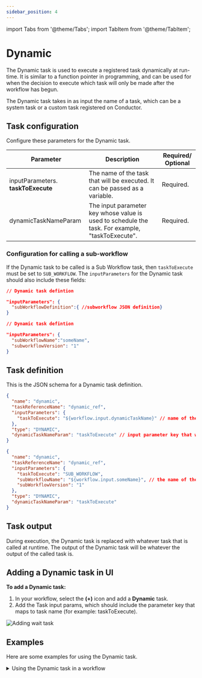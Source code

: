 ```yaml
---
sidebar_position: 4
---
```


import Tabs from '@theme/Tabs';
import TabItem from '@theme/TabItem';

# Dynamic 

The Dynamic task is used to execute a registered task dynamically at run-time. It is similar to a function pointer in programming, and can be used for when the decision to execute which task will only be made after the workflow has begun.

The Dynamic task takes in as input the name of a task, which can be a system task or a custom task registered on Conductor.

## Task configuration

Configure these parameters for the Dynamic task.

| Parameter     | Description                                                                                                                                                                                                | Required/ Optional |
| ------------- | ---------------------------------------------------------------------------------------------------------------------------------------------------------------------------------------------------------- | ------------- |
| inputParameters. **taskToExecute** | The name of the task that will be executed. It can be passed as a variable. | Required. |
| dynamicTaskNameParam    | The input parameter key whose value is used to schedule the task. For example, "taskToExecute". | Required. |

### Configuration for calling a sub-workflow
If the Dynamic task to be called is a Sub Workflow task, then `taskToExecute` must be set to `SUB_WORKFLOW`. The `inputParameters` for the Dynamic task should also include these fields:

<Tabs>
<TabItem value="JSON" label="Using workflow JSON">

```json
// Dynamic task defintion

"inputParameters": {
  "subWorkflowDefinition":{ //subworkflow JSON definition}
}
```

</TabItem>

<TabItem value="name and version" label="Using workflow name and version">

```json
// Dynamic task defintion

"inputParameters": {
  "subWorkflowName":"someName",
  "subworkflowVersion": "1"
}
```

</TabItem>
</Tabs>

## Task definition
This is the JSON schema for a Dynamic task definition.

<Tabs>
<TabItem value="all" label="All tasks">

```json
{
  "name": "dynamic",
  "taskReferenceName": "dynamic_ref",
  "inputParameters": {
    "taskToExecute": "${workflow.input.dynamicTaskName}" // name of the task to execute
  },
  "type": "DYNAMIC",
  "dynamicTaskNameParam": "taskToExecute" // input parameter key that will hold the task name to execute
}
```

</TabItem>

<TabItem value="sub-workflows" label="Sub-workflows">

```json
{
  "name": "dynamic",
  "taskReferenceName": "dynamic_ref",
  "inputParameters": {
    "taskToExecute": "SUB_WORKFLOW",
    "subWorkflowName": "${workflow.input.someName}", // the name of the sub-workflow to execute
    "subWorkflowVersion": "1"
  },
  "type": "DYNAMIC",
  "dynamicTaskNameParam": "taskToExecute"
}
```

</TabItem>
</Tabs>


## Task output
During execution, the Dynamic task is replaced with whatever task that is called at runtime. The output of the Dynamic task will be whatever the output of the called task is.

## Adding a Dynamic task in UI
**To add a Dynamic task:**
1. In your workflow, select the **(+)** icon and add a **Dynamic** task.
2. Add the Task input params, which should include the parameter key that maps to task name (for example: taskToExecute).

<p><img src="/content/img/ui-guide-dynamic-task.png" alt="Adding wait task" /></p>

## Examples
Here are some examples for using the Dynamic task.

<details><summary>Using the Dynamic task in a workflow</summary>

In this example workflow, shipments are made with different couriers depending on the shipping address. The decision can only be made during run-time when the address is received, and the subsequent shipping task could be either `ship_via_fedex` and `ship_via_ups`. A Dynamic task can be used in this workflow so that the shipping task can be decided in realtime.
```json
// workflow definition

{
 "name": "Shipping_Flow",
 "description": "Ships smartly based on the shipping address",
 "tasks": [
   {
     "name": "shipping_info",
     "taskReferenceName": "shipping_info_ref",
     "inputParameters": {
     },
     "type": "SIMPLE"
   },
   {
     "name": "shipping_task",
     "taskReferenceName": "shipping_task_ref",
     "inputParameters": {
       "taskToExecute": "${shipping_info.output.shipping_service}"
     },
     "type": "DYNAMIC",
     "dynamicTaskNameParam": "taskToExecute"
   }
 ]
}
```

In the workflow, the `shipping_info` task generates an output that is used to determine which task is run in the Dynamic `shipping_task` task. The line `"taskToExecute": "${shipping_info.output.shipping_service}"` reads the `shipping_service` output from `shipping_info`. Here is the visual diagram of the same workflow:

<p align="center"><img src="/content/img/dynamic-task-example.png" alt="Dynamic Task Example" width="50%" height="auto"></img></p>

During workflow execution, if the `shipping_info` task output is `"shipping_service": "ship_via_fedex"`, the Dynamic `shipping_task` task will be replaced with the `ship_via_fedex` task:

<p align="center"><img src="/content/img/ship-via-fedex.jpg" alt="Ship Via Fedex" width="50%" height="auto"></img></p>

If the `shipping_info` task output is `"shipping_service": "ship_via_ups"`, the Dynamic `shipping_task` task will be replaced with the `ship_via_ups` task:

<p align="center"><img src="/content/img/ship-via-ups.jpg" alt="Ship Via UPS" width="50%" height="auto"></img></p>

</details>